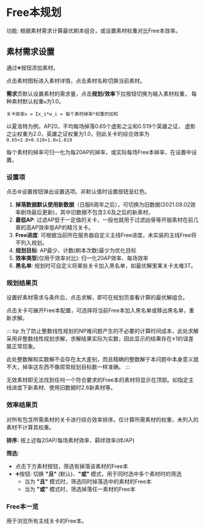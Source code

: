 # Free本规划

功能: 根据素材需求计算最优刷本组合，或设置素材权重对比Free本效率。

## 素材需求设置

通过:heavy_plus_sign:按钮添加素材。

点击素材图标进入素材详情，点击素材名称切换当前素材。

**需求**页默认设置素材的需求量，点击**规划/效率**下拉按钮切换为输入素材权重，
每种素材默认权重`w`为1.0。

`关卡效率x = Σx_i*w_i = 每个素材掉率*权重的加和`

以夏洛特为例，AP20，平均每场掉落0.65个虚影之尘和0.519个英雄之证，
虚影之尘权重为2.0，英雄之证权重为1.0，则此关卡的综合效率为
`0.65×2.0+0.519×1.0=1.819`

每个素材的掉率可归一化为每20AP的掉率，或实际每场Free本掉率，在设置中设置。

### 设置项
点击:gear:设置按钮弹出设置选项。非默认值时设置按钮呈红色。

1. **掉落数据默认使用新数据**（日服6周年之后），可切换为旧数据(2021.08.02效率剧场最后更新)，其中旧数据不包含2.6及之后的新素材。
2. **最低AP**: 过滤AP低于一定值的关卡，一般也就用于过滤凶骨等开服素材在前几章的高AP效率低AP的精污关卡。
3. **Free进度**: 可根据当前所在服务器自定义主线Free进度，未实装的主线Free将不列入规划。
4. **规划目标**: AP最少、计数(刷本次数)最少为优化目标
5. **效率类型**(仅用于效率对比): 归一化20AP效率、每场效率
6. **黑名单**: 规划时可自定义将某些关卡加入黑名单，如最优解里某关卡太难3T。

### 规划结果页
设置好素材需求与条件后，点击求解，即可在规划页查看计算的最优解组合。

点击关卡可展开Free本配置，可选择将当前Free本加入黑名单或移出黑名单，重新求解。

::: tip
为了防止整数线性规划的NP难问题产生的不必要的计算时间成本，此处求解采用非整数线性规划求解，求解结果实际为实数，因此显示的结果存在±1的误差属正常现象。

此处整数解和实数解不会存在太大差别，而且精确的整数解于本问题中本身意义就不大，掉率这东西不像周常规划目标数一样准确。
:::

无效素材即无法找到任何一个符合要求的Free本的素材将显示在顶部。如指定主线进度下新素材、使用旧数据时2.6新素材等。

### 效率结果页
对所有包含所需素材的关卡进行综合效率排序。仅计算所需素材的权重，未列入的素材不计算其权重。

**排序:** 按上述每20AP/每场素材效率、羁绊效率(绊/AP)

**筛选:** 
- 点击下方素材按钮，筛选有掉落该素材的Free本
- :heavy_plus_sign:按钮: 切换 **"且"** (默认)、**"或"** 模式，用于同时选中多个素材时的筛选
  - 当为 **"且"** 模式时，筛选同时掉落选中的素材的Free本
  - 当为 **"或"** 模式时，筛选掉落任一素材的Free本

### Free本一览
用于浏览所有主线关卡的Free本。